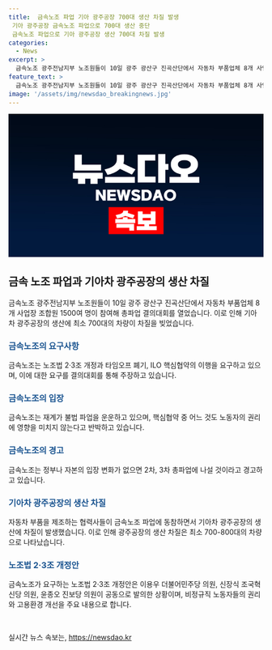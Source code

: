 ```yaml
---
title:  금속노조 파업 기아 광주공장 700대 생산 차질 발생
 기아 광주공장 금속노조 파업으로 700대 생산 중단
 금속노조 파업으로 기아 광주공장 생산 700대 차질 발생
categories:
  - News
excerpt: >
  금속노조 광주전남지부 노조원들이 10일 광주 광산구 진곡산단에서 자동차 부품업체 8개 사업장 조합원 1500여 명이 참여해 총파업 결의대회를 열고 노동자의 권리 강화를 요구했다. 이로 인해 기아차 광주공장은 최소 700대의 생산 차질을 겪었고, 이에 따라 완성차업체인 기아 오토랜드 광주의 조업에도 영향을 미쳤다. 노조법 개정안을 통해 비정규직 노동자들의 권리와 고용환경을 개선하고자 하는 것이 이번 파업의 주요 동기이다. 
feature_text: >
  금속노조 광주전남지부 노조원들이 10일 광주 광산구 진곡산단에서 자동차 부품업체 8개 사업장 조합원 1500여 명이 참여해 총파업 결의대회를 열고 노동자의 권리 강화를 요구했다. 이로 인해 기아차 광주공장은 최소 700대의 생산 차질을 겪었고, 이에 따라 완성차업체인 기아 오토랜드 광주의 조업에도 영향을 미쳤다. 노조법 개정안을 통해 비정규직 노동자들의 권리와 고용환경을 개선하고자 하는 것이 이번 파업의 주요 동기이다. 
image: '/assets/img/newsdao_breakingnews.jpg'
---
```


<p><img src="/assets/img/newsdao_breakingnews.jpg" alt="ranknews 속보" /></p>

<h2 data-ke-size="size26">금속 노조 파업과 기아차 광주공장의 생산 차질</h2>

<p data-ke-size="size16">금속노조 광주전남지부 노조원들이 10일 광주 광산구 진곡산단에서 자동차 부품업체 8개 사업장 조합원 1500여 명이 참여해 총파업 결의대회를 열었습니다. 이로 인해 기아차 광주공장의 생산에 최소 700대의 차량이 차질을 빚었습니다.</p>

<h3><b><span style="color: #1a5490;">금속노조의 요구사항</span></b></h3>

<p data-ke-size="size16">금속노조는 노조법 2·3조 개정과 타임오프 폐기, ILO 핵심협약의 이행을 요구하고 있으며, 이에 대한 요구를 결의대회를 통해 주장하고 있습니다.</p>

<h3><b><span style="color: #1a5490;">금속노조의 입장</span></b></h3>

<p data-ke-size="size16">금속노조는 재계가 불법 파업을 운운하고 있으며, 핵심협약 중 어느 것도 노동자의 권리에 영향을 미치지 않는다고 반박하고 있습니다.</p>

<h3><b><span style="color: #1a5490;">금속노조의 경고</span></b></h3>

<p data-ke-size="size16">금속노조는 정부나 자본의 입장 변화가 없으면 2차, 3차 총파업에 나설 것이라고 경고하고 있습니다.</p>

<h3><b><span style="color: #1a5490;">기아차 광주공장의 생산 차질</span></b></h3>

<p data-ke-size="size16">자동차 부품을 제조하는 협력사들이 금속노조 파업에 동참하면서 기아차 광주공장의 생산에 차질이 발생했습니다. 이로 인해 광주공장의 생산 차질은 최소 700-800대의 차량으로 나타났습니다.</p>

<h3><b><span style="color: #1a5490;">노조법 2·3조 개정안</span></b></h3>

<p data-ke-size="size16">금속노조가 요구하는 노조법 2·3조 개정안은 이용우 더불어민주당 의원, 신장식 조국혁신당 의원, 윤종오 진보당 의원이 공동으로 발의한 상황이며, 비정규직 노동자들의 권리와 고용환경 개선을 주요 내용으로 합니다.</p>

<p data-ke-size="size16">&nbsp;</p>
실시간 뉴스 속보는, <a href="https://newsdao.kr" rel="dofollow">https://newsdao.kr</a>


